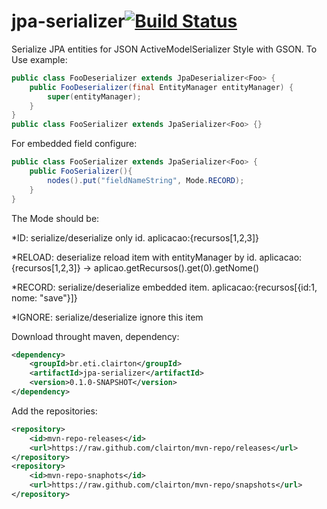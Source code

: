 # jpa-serializer[![Build Status](https://drone.io/github.com/clairton/jpa-serializer/status.png)](https://drone.io/github.com/clairton/jpa-serializer/latest)
Serialize JPA entities for JSON ActiveModelSerializer Style with GSON.
To Use example:
```java
public class FooDeserializer extends JpaDeserializer<Foo> {
	public FooDeserializer(final EntityManager entityManager) {
		super(entityManager);
	}
}
public class FooSerializer extends JpaSerializer<Foo> {}
```	
For  embedded field configure:
```java
public class FooSerializer extends JpaSerializer<Foo> {
	public FooSerializer(){
		nodes().put("fieldNameString", Mode.RECORD);
	}
}	

```

The Mode should be:

*ID: serialize/deserialize only id. aplicacao:{recursos[1,2,3]}

*RELOAD: deserialize reload item with entityManager by id. aplicacao:{recursos[1,2,3]} -> aplicao.getRecursos().get(0).getNome()

*RECORD: serialize/deserialize embedded item. aplicacao:{recursos[{id:1, nome: "save"}]}

*IGNORE: serialize/deserialize ignore this item

Download throught maven, dependency:
```xml
<dependency>
	<groupId>br.eti.clairton</groupId>
	<artifactId>jpa-serializer</artifactId>
	<version>0.1.0-SNAPSHOT</version>
</dependency>
```
Add the repositories:
```xml
<repository>
	<id>mvn-repo-releases</id>
	<url>https://raw.github.com/clairton/mvn-repo/releases</url>
</repository>
<repository>
	<id>mvn-repo-snaphots</id>
	<url>https://raw.github.com/clairton/mvn-repo/snapshots</url>
</repository>
```
